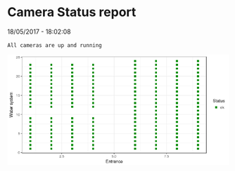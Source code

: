 Camera Status report
================
18/05/2017 - 18:02:08

    All cameras are up and running

![](camreport_files/figure-markdown_github/unnamed-chunk-2-1.png)
